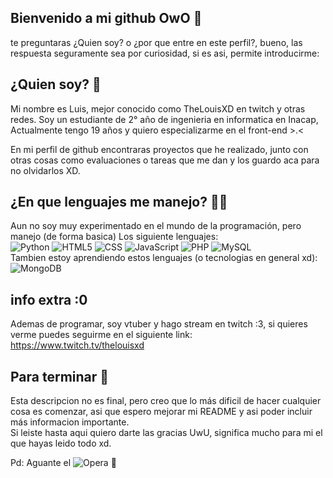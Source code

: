 ## Bienvenido a mi github OwO 👋

te preguntaras ¿Quien soy? o ¿por que entre en este perfil?, bueno, las respuesta seguramente sea por curiosidad, si es asi, permite introducirme:

## ¿Quien soy? 🤔

Mi nombre es Luis, mejor conocido como TheLouisXD en twitch y otras redes.
Soy un estudiante de 2° año de ingenieria en informatica en Inacap, Actualmente tengo 19 años y quiero especializarme en el front-end >.<

En mi perfil de github encontraras proyectos que he realizado, junto con otras cosas como evaluaciones o tareas que me dan y los guardo aca para no olvidarlos XD.

## ¿En que lenguajes me manejo? 👨‍💻
Aun no soy muy experimentado en el mundo de la programación, pero manejo (de forma basica) Los siguiente lenguajes:  
![Python](https://img.shields.io/badge/Python-3776AB?style=for-the-badge&logo=python&logoColor=white) 
![HTML5](https://img.shields.io/badge/html5-%23E34F26.svg?style=for-the-badge&logo=html5&logoColor=white)
![CSS](https://img.shields.io/badge/CSS-239120?&style=for-the-badge&logo=css3&logoColor=white)
![JavaScript](https://img.shields.io/badge/javascript-%23323330.svg?style=for-the-badge&logo=javascript&logoColor=%23F7DF1E)
![PHP](https://img.shields.io/badge/php-%23777BB4.svg?style=for-the-badge&logo=php&logoColor=white)
![MySQL](https://img.shields.io/badge/mysql-4479A1.svg?style=for-the-badge&logo=mysql&logoColor=white)  
Tambien estoy aprendiendo estos lenguajes (o tecnologias en general xd):  
![MongoDB](https://img.shields.io/badge/MongoDB-%234ea94b.svg?style=for-the-badge&logo=mongodb&logoColor=white)

## info extra :0

Ademas de programar, soy vtuber y hago stream en twitch :3, si quieres verme puedes seguirme en el siguiente link: https://www.twitch.tv/thelouisxd

## Para terminar 🤙

Esta descripcion no es final, pero creo que lo más dificil de hacer cualquier cosa es comenzar, asi que espero mejorar mi README y asi poder incluir más informacion importante.  
Si leiste hasta aqui quiero darte las gracias UwU, significa mucho para mi el que hayas leido todo xd.

Pd: Aguante el ![Opera](https://img.shields.io/badge/Opera-FF1B2D?style=for-the-badge&logo=Opera&logoColor=white) 💪

<!--
**TheLouisXD/TheLouisXD** is a ✨ _special_ ✨ repository because its `README.md` (this file) appears on your GitHub profile.

Here are some ideas to get you started:

- 🔭 I’m currently working on ...
- 🌱 I’m currently learning ...
- 👯 I’m looking to collaborate on ...
- 🤔 I’m looking for help with ...
- 💬 Ask me about ...
- 📫 How to reach me: ...
- 😄 Pronouns: ...
- ⚡ Fun fact: ...
-->
